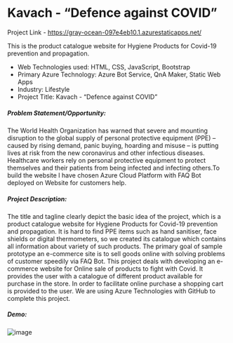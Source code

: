 # Kavach -  “Defence against COVID”
Project Link - https://gray-ocean-097e4eb10.1.azurestaticapps.net/

This is the product catalogue website for Hygiene Products for Covid-19 prevention and propagation.

* Web Technologies used: HTML, CSS, JavaScript, Bootstrap
* Primary Azure Technology: Azure Bot Service, QnA Maker, Static Web Apps
* Industry: Lifestyle
* Project Title: Kavach - “Defence against COVID”

##### Problem Statement/Opportunity: 
The World Health Organization has warned that severe and mounting disruption to the global supply of personal protective equipment (PPE) – caused by rising demand, panic buying, hoarding and misuse – is putting lives at risk from the new coronavirus and other infectious diseases. Healthcare workers rely on personal protective equipment to protect themselves and their patients from being infected and infecting others.To build the website I have chosen Azure Cloud Platform with FAQ Bot deployed on Website for customers help.


##### Project Description: 
The title and tagline clearly depict the basic idea of the project, which is a product catalogue website for Hygiene Products for Covid-19 prevention and propagation. It is hard to find PPE items such as hand sanitiser, face shields or digital thermometers, so we created its catalogue which contains all information about variety of such products. The primary goal of sample prototype an e-commerce site is to sell goods online with solving problems of customer speedily via FAQ Bot. This project deals with developing an e-commerce website for Online sale of products to fight with Covid. It provides the user with a catalogue of different product available for purchase in the store. In order to facilitate online purchase a shopping cart is provided to the user. We are using Azure Technologies with GitHub to complete this project.

##### Demo:
![image](https://user-images.githubusercontent.com/67281382/152585224-dfdcc978-c653-42fe-8953-57e13fda0d6a.png)



